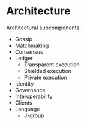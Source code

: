 # Architecture

Architectural subcomponents:

- Gossip
- Matchmaking
- Consensus
- Ledger
  - Transparent execution
  - Shielded execution
  - Private execution
- Identity
- Governance
- Interoperability
- Clients
- Language
  - J-group
